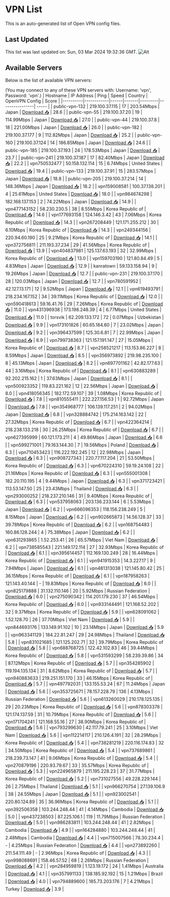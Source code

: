 # VPN List

This is an auto-generated list of Open VPN config files.

## Last Updated

This list was last updated on: Sun, 03 Mar 2024 19:32:36 GMT.
![Alt](https://repobeats.axiom.co/api/embed/186b98318ef1479477931607c1ad7d823f12451f.svg "Repobeats analytics image")

## Available Servers

Below is the list of available VPN servers:

(You may connect to any of these VPN servers with: Username: 'vpn', Password: 'vpn'.)
| Hostname | IP Address | Ping | Speed | Country | OpenVPN Config | Score |
|----------|------------|------|-------|---------|----------------| ----- |
| public-vpn-132 | 219.100.37.115 | 17 | 203.54Mbps | Japan | [Download 📥](./configs/server_0_JP.ovpn) | 28.6 |
| public-vpn-55 | 219.100.37.20 | 19 | 114.99Mbps | Japan | [Download 📥](./configs/server_1_JP.ovpn) | 27.0 |
| public-vpn-44 | 219.100.37.8 | 18 | 221.00Mbps | Japan | [Download 📥](./configs/server_2_JP.ovpn) | 26.0 |
| public-vpn-182 | 219.100.37.177 | 9 | 112.82Mbps | Japan | [Download 📥](./configs/server_3_JP.ovpn) | 25.2 |
| public-vpn-160 | 219.100.37.124 | 14 | 186.85Mbps | Japan | [Download 📥](./configs/server_4_JP.ovpn) | 24.6 |
| public-vpn-185 | 219.100.37.193 | 24 | 178.53Mbps | Japan | [Download 📥](./configs/server_5_JP.ovpn) | 23.7 |
| public-vpn-241 | 219.100.37.187 | 17 | 82.40Mbps | Japan | [Download 📥](./configs/server_6_JP.ovpn) | 22.2 |
| vpn750532477 | 50.158.132.114 | 15 | 6.74Mbps | United States | [Download 📥](./configs/server_7_US.ovpn) | 19.4 |
| public-vpn-133 | 219.100.37.91 | 15 | 283.57Mbps | Japan | [Download 📥](./configs/server_8_JP.ovpn) | 18.8 |
| public-vpn-205 | 219.100.37.214 | 14 | 148.36Mbps | Japan | [Download 📥](./configs/server_9_JP.ovpn) | 18.2 |
| vpn159008581 | 100.37.138.201 | 4 | 25.61Mbps | United States | [Download 📥](./configs/server_10_US.ovpn) | 18.0 |
| vpn984674298 | 182.168.137.153 | 2 | 74.22Mbps | Japan | [Download 📥](./configs/server_11_JP.ovpn) | 14.9 |
| vpn477143152 | 58.230.230.5 | 38 | 8.55Mbps | Korea Republic of | [Download 📥](./configs/server_12_KR.ovpn) | 14.6 |
| vpn177693158 | 124.146.3.42 | 43 | 7.06Mbps | Korea Republic of | [Download 📥](./configs/server_13_KR.ovpn) | 14.3 |
| vpn267208449 | 121.171.255.212 | 30 | 6.10Mbps | Korea Republic of | [Download 📥](./configs/server_14_KR.ovpn) | 14.3 |
| vpn249344156 | 220.94.60.190 | 25 | 9.21Mbps | Korea Republic of | [Download 📥](./configs/server_15_KR.ovpn) | 14.1 |
| vpn372756811 | 211.193.37.234 | 29 | 41.56Mbps | Korea Republic of | [Download 📥](./configs/server_16_KR.ovpn) | 13.9 |
| vpn404837981 | 125.137.63.193 | 32 | 32.99Mbps | Korea Republic of | [Download 📥](./configs/server_17_KR.ovpn) | 13.0 |
| vpn159703190 | 121.80.84.49 | 5 | 4.83Mbps | Japan | [Download 📥](./configs/server_18_JP.ovpn) | 12.9 |
| kanratown | 59.133.158.94 | 9 | 19.26Mbps | Japan | [Download 📥](./configs/server_19_JP.ovpn) | 12.7 |
| public-vpn-231 | 219.100.37.170 | 28 | 120.03Mbps | Japan | [Download 📥](./configs/server_20_JP.ovpn) | 12.7 |
| vpn780591952 | 42.127.13.171 | 12 | 9.52Mbps | Japan | [Download 📥](./configs/server_21_JP.ovpn) | 12.1 |
| vpn619493791 | 218.234.167.152 | 34 | 39.11Mbps | Korea Republic of | [Download 📥](./configs/server_22_KR.ovpn) | 12.0 |
| vpn590418613 | 59.16.41.76 | 29 | 7.26Mbps | Korea Republic of | [Download 📥](./configs/server_23_KR.ovpn) | 11.0 |
| vpn431396938 | 173.198.248.39 | 4 | 6.77Mbps | United States | [Download 📥](./configs/server_24_US.ovpn) | 11.0 |
| torsvik | 62.209.133.172 | 72 | 0.07Mbps | Uzbekistan | [Download 📥](./configs/server_25_UZ.ovpn) | 9.9 |
| vpn173101826 | 60.65.184.60 | 7 | 23.02Mbps | Japan | [Download 📥](./configs/server_26_JP.ovpn) | 9.2 |
| vpn396437599 | 125.30.6.81 | 7 | 22.99Mbps | Japan | [Download 📥](./configs/server_27_JP.ovpn) | 8.9 |
| vpn799738363 | 121.157.191.147 | 27 | 15.05Mbps | Korea Republic of | [Download 📥](./configs/server_28_KR.ovpn) | 8.7 |
| vpn258521217 | 113.153.86.227 | 8 | 8.59Mbps | Japan | [Download 📥](./configs/server_29_JP.ovpn) | 8.5 |
| vpn356973892 | 219.98.235.100 | 8 | 45.13Mbps | Japan | [Download 📥](./configs/server_30_JP.ovpn) | 8.2 |
| vpn697701162 | 42.82.177.63 | 44 | 3.16Mbps | Korea Republic of | [Download 📥](./configs/server_31_KR.ovpn) | 8.1 |
| vpn630883289 | 92.202.215.162 | 1 | 37.63Mbps | Japan | [Download 📥](./configs/server_32_JP.ovpn) | 8.1 |
| vpn500923352 | 119.83.221.162 | 12 | 22.56Mbps | Japan | [Download 📥](./configs/server_33_JP.ovpn) | 8.0 |
| vpn418056345 | 182.172.59.107 | 39 | 1.08Mbps | Korea Republic of | [Download 📥](./configs/server_34_KR.ovpn) | 7.8 |
| vpn810555411 | 222.227.156.53 | 1 | 92.72Mbps | Japan | [Download 📥](./configs/server_35_JP.ovpn) | 7.8 |
| vpn354968777 | 106.139.117.251 | 2 | 94.02Mbps | Japan | [Download 📥](./configs/server_36_JP.ovpn) | 6.8 |
| vpn328884742 | 175.214.163.142 | 22 | 27.32Mbps | Korea Republic of | [Download 📥](./configs/server_37_KR.ovpn) | 6.7 |
| vpn422364214 | 218.238.133.218 | 30 | 26.25Mbps | Korea Republic of | [Download 📥](./configs/server_38_KR.ovpn) | 6.7 |
| vpn627395999 | 60.121.173.211 | 4 | 49.86Mbps | Japan | [Download 📥](./configs/server_39_JP.ovpn) | 6.6 |
| vpn599271001 | 79.163.144.30 | 7 | 19.56Mbps | Poland | [Download 📥](./configs/server_40_PL.ovpn) | 6.3 |
| vpn710453423 | 116.222.192.245 | 12 | 22.98Mbps | Japan | [Download 📥](./configs/server_41_JP.ovpn) | 6.3 |
| vpn908727343 | 220.77.117.204 | 21 | 53.50Mbps | Korea Republic of | [Download 📥](./configs/server_42_KR.ovpn) | 6.3 |
| vpn670224310 | 59.19.24.108 | 22 | 21.16Mbps | Korea Republic of | [Download 📥](./configs/server_43_KR.ovpn) | 6.3 |
| vpn555001308 | 182.20.110.195 | 4 | 9.44Mbps | Japan | [Download 📥](./configs/server_44_JP.ovpn) | 6.3 |
| vpn371723421 | 113.53.147.50 | 25 | 23.43Mbps | Thailand | [Download 📥](./configs/server_45_TH.ovpn) | 6.3 |
| vpn293000252 | 218.237.210.146 | 31 | 9.40Mbps | Korea Republic of | [Download 📥](./configs/server_46_KR.ovpn) | 6.3 |
| vpn537958063 | 203.136.233.144 | 6 | 5.53Mbps | Japan | [Download 📥](./configs/server_47_JP.ovpn) | 6.2 |
| vpn666096353 | 118.156.238.249 | 5 | 8.15Mbps | Japan | [Download 📥](./configs/server_48_JP.ovpn) | 6.2 |
| vpn902665873 | 14.56.128.37 | 33 | 39.78Mbps | Korea Republic of | [Download 📥](./configs/server_49_KR.ovpn) | 6.2 |
| vpn168754483 | 160.86.128.244 | 4 | 75.38Mbps | Japan | [Download 📥](./configs/server_50_JP.ovpn) | 6.2 |
| vpn631293865 | 1.52.253.41 | 26 | 65.57Mbps | Viet Nam | [Download 📥](./configs/server_51_VN.ovpn) | 6.2 |
| vpn738585543 | 221.149.172.114 | 27 | 32.93Mbps | Korea Republic of | [Download 📥](./configs/server_52_KR.ovpn) | 6.1 |
| vpn395614457 | 112.169.130.249 | 28 | 16.44Mbps | Korea Republic of | [Download 📥](./configs/server_53_KR.ovpn) | 6.1 |
| vpn941915353 | 14.3.227.17 | 9 | 7.94Mbps | Japan | [Download 📥](./configs/server_54_JP.ovpn) | 6.1 |
| vpn481313038 | 121.145.80.42 | 25 | 36.15Mbps | Korea Republic of | [Download 📥](./configs/server_55_KR.ovpn) | 6.1 |
| vpn187958263 | 121.143.40.144 | - | 19.83Mbps | Korea Republic of | [Download 📥](./configs/server_56_KR.ovpn) | 6.0 |
| vpn825179888 | 31.132.110.146 | 20 | 5.92Mbps | Russian Federation | [Download 📥](./configs/server_57_RU.ovpn) | 6.0 |
| vpn275090342 | 114.201.179.230 | 37 | 46.54Mbps | Korea Republic of | [Download 📥](./configs/server_58_KR.ovpn) | 6.0 |
| vpn933144491 | 121.168.52.202 | 32 | 9.37Mbps | Korea Republic of | [Download 📥](./configs/server_59_KR.ovpn) | 5.9 |
| vpn628091062 | 1.52.128.70 | 26 | 37.70Mbps | Viet Nam | [Download 📥](./configs/server_60_VN.ovpn) | 5.9 |
| vpn844693176 | 133.149.91.102 | 10 | 23.14Mbps | Japan | [Download 📥](./configs/server_61_JP.ovpn) | 5.9 |
| vpn963341129 | 184.22.81.247 | 29 | 24.98Mbps | Thailand | [Download 📥](./configs/server_62_TH.ovpn) | 5.8 |
| vpn831021685 | 121.125.202.71 | 32 | 39.79Mbps | Korea Republic of | [Download 📥](./configs/server_63_KR.ovpn) | 5.8 |
| vpn688768725 | 122.42.102.83 | 46 | 39.44Mbps | Korea Republic of | [Download 📥](./configs/server_64_KR.ovpn) | 5.8 |
| vpn531593299 | 58.239.39.86 | 34 | 87.12Mbps | Korea Republic of | [Download 📥](./configs/server_65_KR.ovpn) | 5.7 |
| vpn354285902 | 119.194.135.134 | 31 | 8.62Mbps | Korea Republic of | [Download 📥](./configs/server_66_KR.ovpn) | 5.7 |
| vpn940883633 | 219.251.151.170 | 33 | 46.15Mbps | Korea Republic of | [Download 📥](./configs/server_67_KR.ovpn) | 5.7 |
| vpn497792031 | 133.155.53.24 | 67 | 11.24Mbps | Japan | [Download 📥](./configs/server_68_JP.ovpn) | 5.6 |
| vpn353725671 | 78.157.228.79 | 136 | 4.13Mbps | Russian Federation | [Download 📥](./configs/server_69_RU.ovpn) | 5.6 |
| vpn613260029 | 210.178.125.135 | 29 | 20.23Mbps | Korea Republic of | [Download 📥](./configs/server_70_KR.ovpn) | 5.6 |
| vpn878303378 | 121.174.137.59 | 31 | 10.79Mbps | Korea Republic of | [Download 📥](./configs/server_71_KR.ovpn) | 5.6 |
| vpn171704241 | 121.168.55.16 | 27 | 38.90Mbps | Korea Republic of | [Download 📥](./configs/server_72_KR.ovpn) | 5.6 |
| vpn793299630 | 42.117.79.241 | 25 | 3.10Mbps | Viet Nam | [Download 📥](./configs/server_73_VN.ovpn) | 5.6 |
| vpn112214117 | 210.126.4.191 | 32 | 28.29Mbps | Korea Republic of | [Download 📥](./configs/server_74_KR.ovpn) | 5.4 |
| vpn738281219 | 220.116.174.83 | 32 | 34.50Mbps | Korea Republic of | [Download 📥](./configs/server_75_KR.ovpn) | 5.4 |
| vpn737689861 | 218.239.73.147 | 41 | 9.06Mbps | Korea Republic of | [Download 📥](./configs/server_76_KR.ovpn) | 5.4 |
| vpn270879196 | 220.93.79.67 | 33 | 35.57Mbps | Korea Republic of | [Download 📥](./configs/server_77_KR.ovpn) | 5.3 |
| vpn224965879 | 211.195.228.23 | 37 | 31.77Mbps | Korea Republic of | [Download 📥](./configs/server_78_KR.ovpn) | 5.2 |
| vpn731027556 | 49.228.229.144 | 26 | 2.75Mbps | Thailand | [Download 📥](./configs/server_79_TH.ovpn) | 5.1 |
| vpn966270754 | 27.139.106.9 | 38 | 24.55Mbps | Japan | [Download 📥](./configs/server_80_JP.ovpn) | 5.1 |
| vpn923002541 | 220.80.124.89 | 35 | 36.96Mbps | Korea Republic of | [Download 📥](./configs/server_81_KR.ovpn) | 5.1 |
| vpn392506358 | 103.244.248.44 | 41 | 4.14Mbps | Cambodia | [Download 📥](./configs/server_82_KH.ovpn) | 5.0 |
| vpn437238503 | 87.225.106.1 | 119 | 11.79Mbps | Russian Federation | [Download 📥](./configs/server_83_RU.ovpn) | 5.0 |
| vpn986283811 | 103.244.248.44 | 41 | 2.82Mbps | Cambodia | [Download 📥](./configs/server_84_KH.ovpn) | 4.9 |
| vpn164284880 | 103.244.248.44 | 41 | 2.48Mbps | Cambodia | [Download 📥](./configs/server_85_KH.ovpn) | 4.4 |
| vpn715007566 | 78.30.234.4 | - | 4.25Mbps | Russian Federation | [Download 📥](./configs/server_86_RU.ovpn) | 4.4 |
| vpn273892260 | 211.54.111.49 | - | 2.96Mbps | Korea Republic of | [Download 📥](./configs/server_87_KR.ovpn) | 4.3 |
| vpn998088691 | 158.46.57.52 | 68 | 2.26Mbps | Russian Federation | [Download 📥](./configs/server_88_RU.ovpn) | 4.2 |
| vpn284959819 | 1.123.19.172 | 24 | 1.41Mbps | Australia | [Download 📥](./configs/server_89_AU.ovpn) | 4.1 |
| vpn357991133 | 138.185.92.192 | 15 | 1.21Mbps | Brazil | [Download 📥](./configs/server_90_BR.ovpn) | 4.0 |
| vpn794889600 | 185.73.203.176 | 7 | 4.21Mbps | Turkey | [Download 📥](./configs/server_91_TR.ovpn) | 3.9 |
